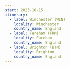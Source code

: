 ```yaml
---
start: 2023-10-15
itinerary:
  - label: Winchester (WIN)
    locality: Winchester
    country_name: England
  - label: Fareham (FRM)
    locality: Fareham
    country_name: England
  - label: Brighton (BTN)
    locality: Brighton
    country_name: England
---
```

